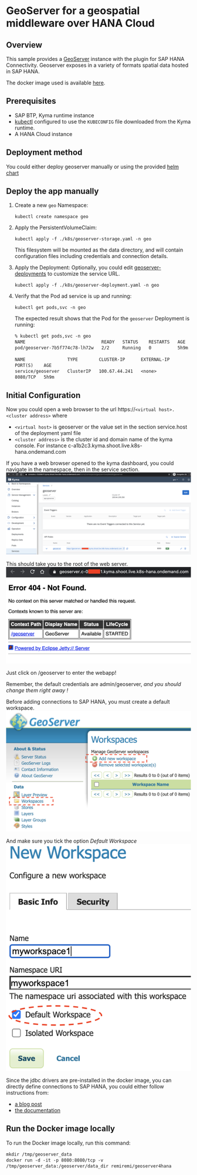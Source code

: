 # GeoServer for a geospatial middleware over HANA Cloud

## Overview

This sample provides a [GeoServer](http://geoserver.org/blog/) instance with the plugin for SAP HANA Connectivity. Geoserver exposes in a variety of formats spatial data hosted in SAP HANA.

The docker image used is available [here](./docker/Dockerfile). 

## Prerequisites

- SAP BTP, Kyma runtime instance
- [kubectl](https://kubernetes.io/docs/tasks/tools/install-kubectl/) configured to use the `KUBECONFIG` file downloaded from the Kyma runtime.
- A HANA Cloud instance

## Deployment method

You could either deploy geoserver manually or using the provided [helm chart](../helm-charts/geoserver/README.md)

## Deploy the app manually

1. Create a new `geo` Namespace:

    ```shell
    kubectl create namespace geo
    ```

2. Apply the PersistentVolumeClaim:

    ```shell
    kubectl apply -f ./k8s/geoserver-storage.yaml -n geo
    ```

    This filesystem will be mounted as the data directory, and will contain configuration files including credentials and connection details.

3. Apply the Deployment: Optionally, you could edit [geoserver-deployments](./k8s/geoserver-deployment.yaml) to customize the service URL.

    ```shell
    kubectl apply -f ./k8s/geoserver-deployment.yaml -n geo
    ```

4. Verify that the Pod ad service is up and running:

    ```shell
    kubectl get pods,svc -n geo
    ```

    The expected result shows that the Pod for the `geoserver` Deployment is running:

    ```shell
    % kubectl get pods,svc -n geo
    NAME                             READY   STATUS    RESTARTS   AGE
    pod/geoserver-7b5f774c78-lh72w   2/2     Running   0          5h9m
    
    NAME                TYPE        CLUSTER-IP      EXTERNAL-IP   PORT(S)    AGE
    service/geoserver   ClusterIP   100.67.44.241   <none>        8080/TCP   5h9m
    ```

## Initial Configuration

Now you could open a web browser to the url https://`<virtual host>.<cluster address>` where

* `<virtual host>` is geoserver or the value set in the section service.host of the deployment yaml file
* `<cluster address>` is the cluster id and domain name of the kyma console. For instance c-a1b2c3.kyma.shoot.live.k8s-hana.ondemand.com

If you have a web browser opened to the kyma dashboard, you could navigate in the namespace, then in the service section.
![screenshot](./img/serviceurl.png)

This should take you to the root of the web server.
![screenshot](./img/rooturl.png)

Just click on /geoserver to enter the webapp!

Remember, the default credentials are admin/geoserver, *and you should change them right away !*

Before adding connections to SAP HANA, you must create a default workspace.
![screenshot](./img/workspace.png)

And make sure you tick the option *Default Workspace*
![screenshot](./img/workspace2.png)

Since the jdbc drivers are pre-installed in the docker image, you can directly define connections to SAP HANA, you could either follow instructions from:

- [a blog post](https://blogs.sap.com/2019/11/26/open-source-gis-with-sap-hana/)
- [the documentation](https://docs.geoserver.org/latest/en/user/community/hana/index.html)

## Run the Docker image locally

To run the Docker image locally, run this command:

```shell
mkdir /tmp/geoserver_data
docker run -d -it -p 8080:8080/tcp -v /tmp/geoserver_data:/geoserver/data_dir remiremi/geoserver4hana
```
